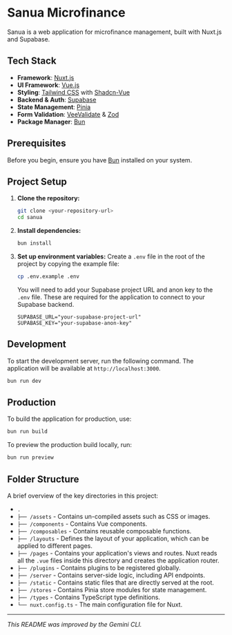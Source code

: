 # Sanua Microfinance

Sanua is a web application for microfinance management, built with Nuxt.js and Supabase.

## Tech Stack

- **Framework**: [Nuxt.js](https://nuxt.com/)
- **UI Framework**: [Vue.js](https://vuejs.org/)
- **Styling**: [Tailwind CSS](https://tailwindcss.com/) with [Shadcn-Vue](https://www.shadcn-vue.com/)
- **Backend & Auth**: [Supabase](https://supabase.io/)
- **State Management**: [Pinia](https://pinia.vuejs.org/)
- **Form Validation**: [VeeValidate](https://vee-validate.logaretm.com/) & [Zod](https://zod.dev/)
- **Package Manager**: [Bun](https://bun.sh/)

## Prerequisites

Before you begin, ensure you have [Bun](https://bun.sh/docs/installation) installed on your system.

## Project Setup

1.  **Clone the repository:**
    ```bash
    git clone <your-repository-url>
    cd sanua
    ```

2.  **Install dependencies:**
    ```bash
    bun install
    ```

3.  **Set up environment variables:**
    Create a `.env` file in the root of the project by copying the example file:
    ```bash
    cp .env.example .env
    ```
    You will need to add your Supabase project URL and anon key to the `.env` file. These are required for the application to connect to your Supabase backend.

    ```env
    SUPABASE_URL="your-supabase-project-url"
    SUPABASE_KEY="your-supabase-anon-key"
    ```

## Development

To start the development server, run the following command. The application will be available at `http://localhost:3000`.

```bash
bun run dev
```

## Production

To build the application for production, use:

```bash
bun run build
```

To preview the production build locally, run:

```bash
bun run preview
```

## Folder Structure

A brief overview of the key directories in this project:

-   `.`
-   `├── /assets` - Contains un-compiled assets such as CSS or images.
-   `├── /components` - Contains Vue components.
-   `├── /composables` - Contains reusable composable functions.
-   `├── /layouts` - Defines the layout of your application, which can be applied to different pages.
-   `├── /pages` - Contains your application's views and routes. Nuxt reads all the `.vue` files inside this directory and creates the application router.
-   `├── /plugins` - Contains plugins to be registered globally.
-   `├── /server` - Contains server-side logic, including API endpoints.
-   `├── /static` - Contains static files that are directly served at the root.
-   `├── /stores` - Contains Pinia store modules for state management.
-   `├── /types` - Contains TypeScript type definitions.
-   `└── nuxt.config.ts` - The main configuration file for Nuxt.

---
*This README was improved by the Gemini CLI.*